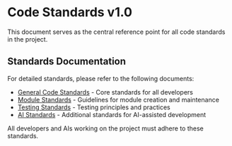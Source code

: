 # Code Standards v1.0

This document serves as the central reference point for all code standards in the project.

## Standards Documentation

For detailed standards, please refer to the following documents:

- [General Code Standards](code_standards_all.md) - Core standards for all developers
- [Module Standards](module_standards.md) - Guidelines for module creation and maintenance
- [Testing Standards](testing_standards.md) - Testing principles and practices
- [AI Standards](ai_standards.md) - Additional standards for AI-assisted development

All developers and AIs working on the project must adhere to these standards.
